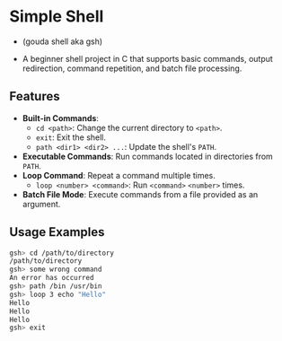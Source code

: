 # Simple Shell 
- (gouda shell aka gsh)

- A beginner shell project in C that supports basic commands, output redirection, command repetition, and batch file processing. 

## Features

- **Built-in Commands**:
  - `cd <path>`: Change the current directory to `<path>`.
  - `exit`: Exit the shell.
  - `path <dir1> <dir2> ...`: Update the shell's `PATH`.
- **Executable Commands**: Run commands located in directories from `PATH`.
- **Loop Command**: Repeat a command multiple times.
  - `loop <number> <command>`: Run `<command>` `<number>` times.
- **Batch File Mode**: Execute commands from a file provided as an argument.

## Usage Examples

```bash
gsh> cd /path/to/directory
/path/to/directory
gsh> some wrong command
An error has occurred
gsh> path /bin /usr/bin
gsh> loop 3 echo "Hello"
Hello
Hello
Hello
gsh> exit
```
